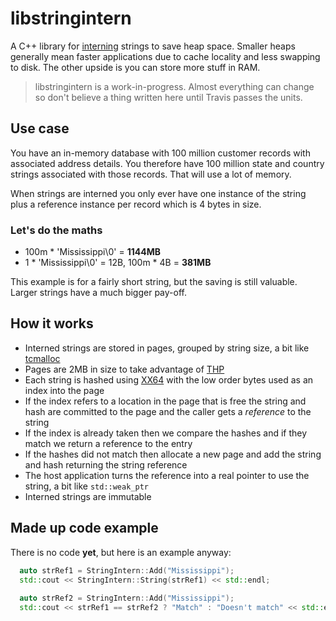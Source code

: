 # libstringintern
A C++ library for [interning][string-interning] strings to save heap space. Smaller heaps generally mean faster applications due to cache locality and less swapping to disk. The other upside is you can store more stuff in RAM.

> libstringintern is a work-in-progress. Almost everything can change so don't believe a thing written here until Travis passes the units.

## Use case
You have an in-memory database with 100 million customer records with associated address details. You therefore have 100 million state and country strings associated with those records. That will use a lot of memory. 

When strings are interned you only ever have one instance of the string plus a reference instance per record which is 4 bytes in size.

### Let's do the maths
* 100m * 'Mississippi\0' = **1144MB**
* 1 * 'Mississippi\0' = 12B, 100m * 4B = **381MB**

This example is for a fairly short string, but the saving is still valuable. Larger strings have a much bigger pay-off.

## How it works
* Interned strings are stored in pages, grouped by string size, a bit like [tcmalloc][tcmalloc]
* Pages are 2MB in size to take advantage of [THP][thp]
* Each string is hashed using [XX64][xx64] with the low order bytes used as an index into the page
* If the index refers to a location in the page that is free the string and hash are committed to the page and the caller gets a *reference* to the string
* If the index is already taken then we compare the hashes and if they match we return a reference to the entry
* If the hashes did not match then allocate a new page and add the string and hash returning the string reference
* The host application turns the reference into a real pointer to use the string, a bit like `std::weak_ptr`
* Interned strings are immutable

## Made up code example
There is no code **yet**, but here is an example anyway:
```c++
  auto strRef1 = StringIntern::Add("Mississippi");
  std::cout << StringIntern::String(strRef1) << std::endl;
  
  auto strRef2 = StringIntern::Add("Mississippi");
  std::cout << strRef1 == strRef2 ? "Match" : "Doesn't match" << std::endl;
```

[string-interning]: https://en.wikipedia.org/wiki/String_interning
[tcmalloc]: http://goog-perftools.sourceforge.net/doc/tcmalloc.html
[thp]: https://www.kernel.org/doc/Documentation/vm/transhuge.txt
[xx64]: https://github.com/Cyan4973/xxHash
